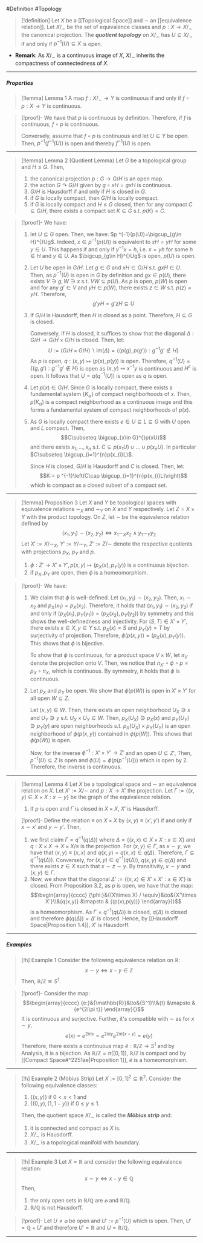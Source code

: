 #Definition #Topology 

> [!definition]
> Let $X$ be a [[Topological Space]] and $\sim$ an [[equivalence relation]]. Let $X /_{\sim}$ be the set of equivalence classes and $p:X \to X /_{\sim}$ the canonical projection. The ***quotient topology*** on $X /_{\sim}$ has $U\subseteq X / _\sim$ if and only if $p ^{-1}(U)\subseteq X$ is open.
- **Remark**: As $X / _\sim$ is a continuous image of $X$, $X /_{\sim}$ inherits the compactness of connectedness of $X$.
---
##### Properties
> [!lemma] Lemma 1
> A map $f:X/_{\sim}\to Y$ is continuous if and only if $f\circ p:X\to Y$ is continuous.

> [!proof]-
> We have that $p$ is continuous by definition. Therefore, if $f$ is continuous, $f\circ p$ is continuous.
> 
> Conversely, assume that $f\circ p$ is continuous and let $U\subseteq Y$ be open. Then, $p ^{-1}(f^{-1}(U))$ is open and thereby $f^{-1}(U)$ is open.
---
> [!lemma] Lemma 2 (Quotient Lemma)
> Let $G$ be a topological group and $H\leq G$. Then, 
> 1. the canonical projection $p:G\to G / H$ is an open map.
> 2. the action $G \curvearrowright G /H$ given by $g\circ xH=gxH$ is continuous.
> 3. $G / H$ is Hausdorff if and only if $H$ is closed in $G$.
> 4. if $G$ is locally compact, then $G / H$ is locally compact.
> 5. if $G$ is locally compact and $H\leq G$ closed, then for any compact $C\subseteq G/H$, there exists a compact set $K\subseteq G$ s.t. $p(K)=C$.

> [!proof]-
> We have:
> 1. let $U\subseteq G$ open. Then, we have: $p ^{-1}(p(U))=\bigcup_{g\in H}^{}Ug$. Indeed, $x\in p ^{-1}(p(U))$ is equivalent to $xH=yH$ for some $y\in U$. This happens if and only if $y^{-1}x=h$, i.e. $x=yh$ for some $h\in H$ and $y\in U$. As $\bigcup_{g\in H}^{}Ug$ is open, $p(U)$ is open.
> 2. Let $U$ be open in $G / H$. Let $g\in G$ and $xH\in G / H$ s.t. $gxH\in U$. Then, as $p ^{-1}(U)$ is open in $G$ by definition and $gx\in p(U)$, there exists $V\ni g,W\ni x$ s.t. $VW\subseteq p(U)$. As $p$ is open, $p(W)$ is open and for any $g'\in V$ and $yH\in p(W)$, there exists $z\in W$ s.t. $p(z)=yH$. Therefore, $$g'yH=g'zH\subseteq U$$
> 3. If $G / H$ is Hausdorff, then $H$ is closed as a point. Therefore, $H\subseteq G$ is closed. 
>    
>    Conversely, if $H$ is closed, it suffices to show that the diagonal $\Delta:G / H\to G / H\times G / H$ is closed. Then, let: $$U:=(G / H \times G / H )\backslash\text{im}(\Delta)=\{ (p(g),p(g')):g^{-1}g'\notin H \}$$As $p$ is open, $q:(x,y)\mapsto(p(x),p(y))$ is open. Therefore, $q^{-1}(U)=\{ (g,g'):g^{-1}g'\notin H \}$ is open as $(x,y)\mapsto x ^{-1}y$ is continuous and $H^c$ is open. It follows that $U=q(q^{-1}(U))$ is open as $q$ is open. 
> 4. Let $p(x)\in G / H$. Since $G$ is locally compact, there exists a fundamental system $\{ K_{\alpha} \}$ of compact neighborhoods of $x$. Then, $p(K_{\alpha})$ is a compact neighborhood as a continuous image and this forms a fundamental system of compact neighborhoods of $p(x)$. 
> 5. As $G$ is locally compact there exists $e\in U\subseteq L\subseteq G$ with $U$ open and $L$ compact. Then, $$C\subseteq \bigcup_{x\in G}^{}p(xU)$$and there exists $x_{1},\dots,x_{n}$ s.t. $C\subseteq p(x_{1}U)\cup\dots \cup p(x_{n}U)$. In particular $C\subseteq \bigcup_{i=1}^{n}p(x_{i}L)$. 
>    
>    Since $H$ is closed, $G / H$ is Hausdorff and $C$ is closed. Then, let: $$K:= p ^{-1}\left(C\cap \bigcup_{i=1}^{n}p(x_{i}L)\right)$$which is compact as a closed subset of a compact set. 
---
> [!lemma] Proposition 3
> Let $X$ and $Y$ be topological spaces with equivalence relations $\sim_{X}$ and $\sim_{Y}$ on $X$ and $Y$ respectively. Let $Z=X\times Y$ with the product topology. On $Z$, let $\sim$ be the equivalence relation defined by $$(x_{1},y_{1})\sim(x_{2},y_{2})\iff x_{1}\sim_{X}x_{2}\land y_{1}\sim_{Y}y_{2}$$
> Let $X':=X /{\sim_{X}}$, $Y':=Y /\sim_{Y}$, $Z':= Z /\sim$  denote the respective quotients with projections $p_{X}$, $p_{Y}$ and $p$.
> 1. $\phi:Z'\to X'\times Y',p(x,y)\mapsto (p_{X}(x),p_{Y}(y))$ is a continuous bijection.
> 2. if $p_{X},p_{Y}$ are open, then $\phi$ is a homeomorphism.

> [!proof]-
> We have:
> 1. We claim that $\phi$ is well-defined. Let $(x_{1},y_{1})\sim(x_{2},y_{2})$. Then, $x_{1}\sim x_{2}$ and $p_{X}(x_{1})=p_{X}(x_{2})$. Therefore, it holds that $(x_{1},y_{1})\sim(x_{2},y_{2})$ if and only if $(p_{X}(x_{1}),p_{Y}(y_{1}))=(p_{X}(x_{2}),p_{Y}(y_{2}))$ by symmetry and this shows the well-definedness and injectivity. For $(S,T)\in X'\times Y'$, there exists $x\in X,y\in Y$ s.t. $p_{X}(x)=S$ and $p_{Y}(y)=T$ by surjectivity of projection. Therefore, $\phi(p(x,y))=(p_{X}(x),p_{Y}(y))$. This shows that $\phi$ is bijective. 
>    
>    To show that $\phi$ is continuous, for a product space $V\times W$, let $\pi_{V}$ denote the projection onto $V$. Then, we notice that $\pi_{X'}\circ\phi \circ p=p_{X}\circ \pi_{X}$, which is continuous. By symmetry, it holds that $\phi$ is continuous.
> 2. Let $p_{X}$ and $p_{Y}$ be open. We show that $\phi(p(W))$ is open in $X'\times Y'$ for all open $W\subseteq Z$.
>    
>    Let $(x,y)\in W$. Then, there exists an open neighborhood $U_{X}\ni x$ and $U_{Y}\ni y$ s.t. $U_{X}\times U_{Y}\subseteq W$. Then, $p_{X}(U_{X})\ni p_{X}(x)$ and $p_{Y}(U_{Y})\ni p_{Y}(y)$ are open neighborhoods s.t. $p_{X}(U_{X})\times p_{Y}(U_{Y})$ is an open neighborhood of $\phi(p(x,y))$ contained in $\phi(p(W))$. This shows that $\phi(p(W))$ is open.
>    
>    Now, for the inverse $\phi ^{-1}:X'\times Y'\to Z'$ and an open $U\subseteq Z'$, Then, $p ^{-1}(U)\subseteq Z$ is open and $\phi(U)=\phi(p(p ^{-1}(U)))$ which is open by 2. Therefore, the inverse is continuous.
---
> [!lemma] Lemma 4
> Let $X$ be a topological space and $\sim$ an equivalence relation on $X$. Let $X':= X / \sim$ and $p:X\to X'$ the projection. Let $\Gamma:=\{ (x,y)\in X\times X:x \sim y \}$ be the graph of the equivalence relation. 
> 1. If $p$ is open and $\Gamma$ is closed in $X\times X$, $X'$ is Hausdorff.

> [!proof]-
> Define the relation $\equiv$ on $X\times X$ by $(x,y)\equiv(x',y')$ if and only if $x\sim x'$ and $y\sim y'$. Then, 
> 1. we first claim $\Gamma=q^{-1}(q(\Delta))$ where $\Delta=\{ (x,x)\in X\times X: x\in X \}$ and  $q:X\times X\to X\times X / \equiv$ is the projection. For $(x,y)\in \Gamma$, as $x\sim y$, we have that $(x,y)\equiv(x,x)$ and $q(x,y)=q(x,x)\in q(\Delta)$. Therefore, $\Gamma \subseteq q^{-1}(q(\Delta))$. Conversely, for $(x,y)\in q^{-1}(q(\Delta))$, $q(x,y)\in q(\Delta)$ and there exists $z\in X$ such that $x \sim z\sim y$. By transitivity, $x\sim y$ and $(x,y)\in \Gamma$.
> 2. Now, we show that the diagonal $\Delta':=\{ (x,x)\in X'\times X': x\in X' \}$ is closed. From Proposition 3.2, as $p$ is open, we have that the map: $$\begin{array}{cccc} {\phi:}&{(X\times X) / \equiv}&\to&{X'\times X'}\\&{q(x,y)} &\mapsto & {(p(x),p(y))} \end{array}{}$$is a homeomorphism. As $\Gamma=q^{-1}(q(\Delta))$ is closed, $q(\Delta)$ is closed and therefore $\phi(q(\Delta))=\Delta'$ is closed. Hence, by [[Hausdorff Space|Proposition 1.4]], $X'$ is Hausdorff.

---
##### Examples
> [!h] Example 1
> Consider the following equivalence relation on $\mathbb{R}$: $$x\sim y \iff x-y\in \mathbb{Z}$$Then, $\mathbb{R} / \mathbb{Z}\cong S^1$.

> [!proof]-
> Consider the map: $$\begin{array}{cccc} {e:}&{\mathbb{R}}&\to&{S^1}\\&{t} &\mapsto & {e^{2i\pi t}} \end{array}{}$$It is continuous and surjective. Further, it's compatible with $\sim$ as for $x\sim y$, $$e(x)=e^{2i\pi x}=e^{2i\pi y}e^{2i\pi(x-y)}=e(y)$$Therefore, there exists a continuous map $\tilde{e}:\mathbb{R} / \mathbb{Z}\to S^1$ and by Analysis, it is a bijection. As $\mathbb{R} / \mathbb{Z}=\pi([0,1])$, $\mathbb{R} / \mathbb{Z}$ is compact and by [[Compact Space#^2251ae|Proposition 1]], $\tilde{e}$ is a homeomorphism.
---
> [!h] Example 2 (Möbius Strip)
> Let $X:=[0,1]^{2}\subseteq \mathbb{R}^2$. Consider the following equivalence classes: 
> 1. $\{ (x,y) \}$ if $0<x<1$ and 
> 2. $\{ (0,y),(1,1-y) \}$ if $0\leq y\leq 1$.
> 
> Then, the quotient space $X / _\sim$ is called the ***Möbius strip*** and:
> 1. it is connected and compact as $X$ is.
> 2. $X/_{\sim}$ is Hausdorff.
> 3. $X / _\sim$ is a topological manifold with boundary.
---
> [!h] Example 3
> Let $X=\mathbb{R}$ and consider the following equivalence relation: $$x\sim y\iff x-y\in \mathbb{Q}$$Then, 
> 1. the only open sets in $\mathbb{R} / \mathbb{Q}$ are $\varnothing$ and $\mathbb{R} / \mathbb{Q}$.
> 2. $\mathbb{R} / \mathbb{Q}$ is not Hausdorff.

> [!proof]-
> Let $U\neq \varnothing$ be open and $U':=p ^{-1}(U)$ which is open. Then, $U'=\mathbb{Q}+U'$ and therefore $U'=\mathbb{R}$ and $U=\mathbb{R} / \mathbb{Q}$.
---

